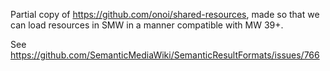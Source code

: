 Partial copy of https://github.com/onoi/shared-resources,
made so that we can load resources in SMW in a manner compatible with MW 39+.

See https://github.com/SemanticMediaWiki/SemanticResultFormats/issues/766

